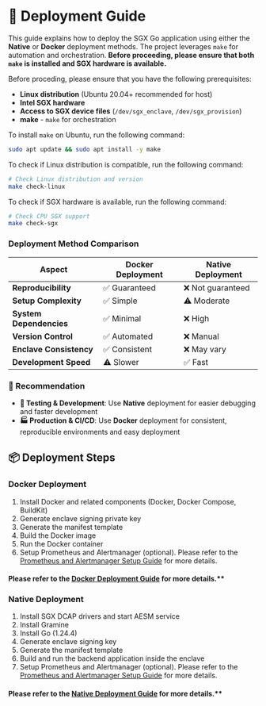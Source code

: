 # 🚀 Deployment Guide

This guide explains how to deploy the SGX Go application using either the **Native** or **Docker** deployment methods. The project leverages `make` for automation and orchestration. **Before proceeding, please ensure that both `make` is installed and SGX hardware is available.**

Before proceding, please ensure that you have the following prerequisites:

- **Linux distribution** (Ubuntu 20.04+ recommended for host)
- **Intel SGX hardware**
- **Access to SGX device files** (`/dev/sgx_enclave`, `/dev/sgx_provision`)
- **make** - `make` for orchestration

To install `make` on Ubuntu, run the following command:

```bash
sudo apt update && sudo apt install -y make
```

To check if Linux distribution is compatible, run the following command:

```bash
# Check Linux distribution and version
make check-linux
```

To check if SGX hardware is available, run the following command:

```bash
# Check CPU SGX support
make check-sgx
```

### Deployment Method Comparison

| Aspect | Docker Deployment | Native Deployment |
|--------|------------------|-------------------|
| **Reproducibility** | ✅ Guaranteed | ❌ Not guaranteed |
| **Setup Complexity** | ✅ Simple | ⚠️ Moderate |
| **System Dependencies** | ✅ Minimal | ❌ High |
| **Version Control** | ✅ Automated | ❌ Manual |
| **Enclave Consistency** | ✅ Consistent | ❌ May vary |
| **Development Speed** | ⚠️ Slower | ✅ Fast |

### **🎯 Recommendation**

- **🧪 Testing & Development**: Use **Native** deployment for easier debugging and faster development
- **🏭 Production & CI/CD**: Use **Docker** deployment for consistent, reproducible environments and easy deployment

## 📦 Deployment Steps

### Docker Deployment

1. Install Docker and related components (Docker, Docker Compose, BuildKit)
2. Generate enclave signing private key
3. Generate the manifest template
4. Build the Docker image
5. Run the Docker container
6. Setup Prometheus and Alertmanager (optional). Please refer to the [Prometheus and Alertmanager Setup Guide](monitoring-setup-guide.md) for more details.

#### Please refer to the [Docker Deployment Guide](docker-deployment-guide.md) for more details.**

### Native Deployment

1. Install SGX DCAP drivers and start AESM service
2. Install Gramine
3. Install Go (1.24.4)
4. Generate enclave signing key
5. Generate the manifest template
6. Build and run the backend application inside the enclave
7. Setup Prometheus and Alertmanager (optional). Please refer to the [Prometheus and Alertmanager Setup Guide](monitoring-setup-guide.md) for more details.

#### Please refer to the [Native Deployment Guide](native-deployment-guide.md) for more details.**
